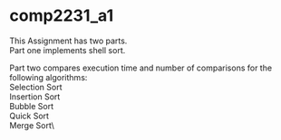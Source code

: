 # comp2231_a1

This Assignment has two parts.\
Part one implements shell sort.

Part two compares execution time and number of comparisons for the following algorithms:\
Selection Sort\
Insertion Sort\
Bubble Sort\
Quick Sort\
Merge Sort\
